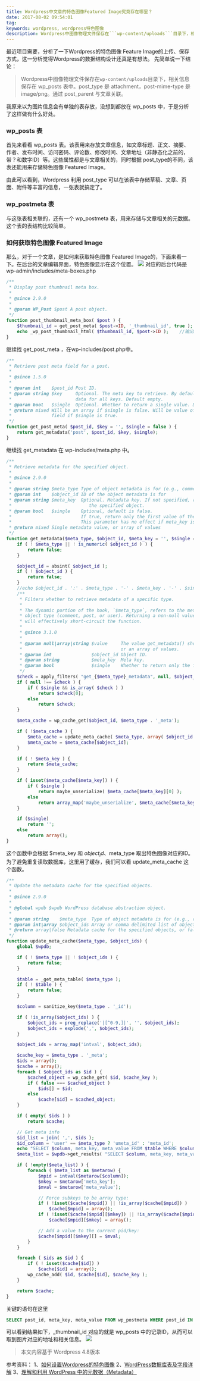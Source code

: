 ```yaml
---
title: Wordpress中文章的特色图像Featured Image究竟存在哪里？
date: 2017-08-02 09:54:01
tag: 
keywords: wordpress, wordpress特色图像
description: Wordpress中图像物理文件保存在```wp-content/uploads```目录下，相关信息保存在 wp_posts 表中。
---
```


最近项目需要，分析了一下Wordpress的特色图像 Feature Image的上传、保存方式，这一分析觉得Wordpress的数据结构设计还真是有想法。
先简单说一下结论：
> Wordpress中图像物理文件保存在```wp-content/uploads```目录下，相关信息保存在 wp_posts   表中。post_type 是 attachment，post-mime-type 是 image/png。通过 post_parent 与文章关联。

我原来以为图片信息会有单独的表存放，没想到都放在 wp_posts 中，于是分析了这样做有什么好处。

### wp_posts 表
首先来看看 wp_posts 表。该表用来存放文章信息，如文章标题、正文、摘要、作者、发布时间、访问密码、评论数、修改时间、文章地址（非静态化之前的，带？和数字ID）等。这些属性都是与文章相关的，同时根据 post_type的不同，该表还能用来存储特色图像 Featured Image。

由此可以看到，Wordpress 利用 post_type 可以在该表中存储草稿、文章、页面、附件等丰富的信息，一张表就搞定了。

### wp_postmeta 表
与这张表相关联的，还有一个 wp_postmeta 表，用来存储与文章相关的元数据。这个表的表结构比较简单。


### 如何获取特色图像 Featured Image
那么，对于一个文章，是如何来获取特色图像 Featured Image的，下面来看一下。在后台的文章编辑界面，特色图像显示在这个位置。
![](/20170802-feature-image-in-wordpress/39469-20170801095318771-1634646042.png)
对应的后台代码是 wp-admin/includes/meta-boxes.php

```php
/**
 * Display post thumbnail meta box.
 *
 * @since 2.9.0
 *
 * @param WP_Post $post A post object.
 */
function post_thumbnail_meta_box( $post ) {
    $thumbnail_id = get_post_meta( $post->ID, '_thumbnail_id', true );    //获取特色图像对应的ID
    echo _wp_post_thumbnail_html( $thumbnail_id, $post->ID );    //输出HTML
}
```
继续找 get_post_meta ，在wp-includes/post.php中。
```php
/**
 * Retrieve post meta field for a post.
 *
 * @since 1.5.0
 *
 * @param int    $post_id Post ID.
 * @param string $key     Optional. The meta key to retrieve. By default, returns
 *                        data for all keys. Default empty.
 * @param bool   $single  Optional. Whether to return a single value. Default false.
 * @return mixed Will be an array if $single is false. Will be value of meta data
 *               field if $single is true.
 */
function get_post_meta( $post_id, $key = '', $single = false ) {
    return get_metadata('post', $post_id, $key, $single);
}
```
继续找 get_metadata 在 wp-includes/meta.php 中。
```php
/**
 * Retrieve metadata for the specified object.
 *
 * @since 2.9.0
 *
 * @param string $meta_type Type of object metadata is for (e.g., comment, post, or user)
 * @param int    $object_id ID of the object metadata is for
 * @param string $meta_key  Optional. Metadata key. If not specified, retrieve all metadata for
 *                             the specified object.
 * @param bool   $single    Optional, default is false.
 *                          If true, return only the first value of the specified meta_key.
 *                          This parameter has no effect if meta_key is not specified.
 * @return mixed Single metadata value, or array of values
 */
function get_metadata($meta_type, $object_id, $meta_key = '', $single = false) {
    if ( ! $meta_type || ! is_numeric( $object_id ) ) {
        return false;
    }

    $object_id = absint( $object_id );
    if ( ! $object_id ) {
        return false;
    }
    //echo $object_id . ':' . $meta_type . '-' . $meta_key . '-' . $single . '<br />';
    /**
     * Filters whether to retrieve metadata of a specific type.
     *
     * The dynamic portion of the hook, `$meta_type`, refers to the meta
     * object type (comment, post, or user). Returning a non-null value
     * will effectively short-circuit the function.
     *
     * @since 3.1.0
     *
     * @param null|array|string $value     The value get_metadata() should return - a single metadata value,
     *                                     or an array of values.
     * @param int               $object_id Object ID.
     * @param string            $meta_key  Meta key.
     * @param bool              $single    Whether to return only the first value of the specified $meta_key.
     */
    $check = apply_filters( "get_{$meta_type}_metadata", null, $object_id, $meta_key, $single );
    if ( null !== $check ) {
        if ( $single && is_array( $check ) )
            return $check[0];
        else
            return $check;
    }

    $meta_cache = wp_cache_get($object_id, $meta_type . '_meta');

    if ( !$meta_cache ) {
        $meta_cache = update_meta_cache( $meta_type, array( $object_id ) );
        $meta_cache = $meta_cache[$object_id];
    }

    if ( ! $meta_key ) {
        return $meta_cache;
    }

    if ( isset($meta_cache[$meta_key]) ) {
        if ( $single )
            return maybe_unserialize( $meta_cache[$meta_key][0] );
        else
            return array_map('maybe_unserialize', $meta_cache[$meta_key]);
    }

    if ($single)
        return '';
    else
        return array();
}
```
这个函数中会根据 $meta_key 和 $object_id 、$meta_type 取出特色图像对应的ID。为了避免重复读取数据库，这里用了缓存，我们可以看 update_meta_cache 这个函数。
```php
/**
 * Update the metadata cache for the specified objects.
 *
 * @since 2.9.0
 *
 * @global wpdb $wpdb WordPress database abstraction object.
 *
 * @param string    $meta_type  Type of object metadata is for (e.g., comment, post, or user)
 * @param int|array $object_ids Array or comma delimited list of object IDs to update cache for
 * @return array|false Metadata cache for the specified objects, or false on failure.
 */
function update_meta_cache($meta_type, $object_ids) {
    global $wpdb;

    if ( ! $meta_type || ! $object_ids ) {
        return false;
    }

    $table = _get_meta_table( $meta_type );
    if ( ! $table ) {
        return false;
    }

    $column = sanitize_key($meta_type . '_id');

    if ( !is_array($object_ids) ) {
        $object_ids = preg_replace('|[^0-9,]|', '', $object_ids);
        $object_ids = explode(',', $object_ids);
    }

    $object_ids = array_map('intval', $object_ids);

    $cache_key = $meta_type . '_meta';
    $ids = array();
    $cache = array();
    foreach ( $object_ids as $id ) {
        $cached_object = wp_cache_get( $id, $cache_key );
        if ( false === $cached_object )
            $ids[] = $id;
        else
            $cache[$id] = $cached_object;
    }

    if ( empty( $ids ) )
        return $cache;

    // Get meta info
    $id_list = join( ',', $ids );
    $id_column = 'user' == $meta_type ? 'umeta_id' : 'meta_id';
    echo "SELECT $column, meta_key, meta_value FROM $table WHERE $column IN ($id_list) ORDER BY $id_column ASC" . "<br />";
    $meta_list = $wpdb->get_results( "SELECT $column, meta_key, meta_value FROM $table WHERE $column IN ($id_list) ORDER BY $id_column ASC", ARRAY_A );

    if ( !empty($meta_list) ) {
        foreach ( $meta_list as $metarow) {
            $mpid = intval($metarow[$column]);
            $mkey = $metarow['meta_key'];
            $mval = $metarow['meta_value'];

            // Force subkeys to be array type:
            if ( !isset($cache[$mpid]) || !is_array($cache[$mpid]) )
                $cache[$mpid] = array();
            if ( !isset($cache[$mpid][$mkey]) || !is_array($cache[$mpid][$mkey]) )
                $cache[$mpid][$mkey] = array();

            // Add a value to the current pid/key:
            $cache[$mpid][$mkey][] = $mval;
        }
    }

    foreach ( $ids as $id ) {
        if ( ! isset($cache[$id]) )
            $cache[$id] = array();
        wp_cache_add( $id, $cache[$id], $cache_key );
    }

    return $cache;
}
```
关键的语句在这里
```sql
SELECT post_id, meta_key, meta_value FROM wp_postmeta WHERE post_id IN (21) ORDER BY meta_id ASC
```
可以看到结果如下，_thumbnail_id 对应的就是 wp_posts 中的记录ID，从而可以取到图片对应的地址和相关信息。
![](/20170802-feature-image-in-wordpress/39469-20170801095337052-173965411.png)
> 本文内容基于 Wordpress 4.8版本

参考资料：
1、[如何设置Wordpress的特色图像](http://www.solagirl.net/how-to-setup-featured-image-in-wordpress.html)
2、[WordPress数据库表及字段详解](http://www.ecdoer.com/post/wordpress-database.html)
3、[理解和利用 WordPress 中的元数据（Metadata）](https://www.wpdaxue.com/understanding-and-working-with-metadata-in-wordpress.html)


